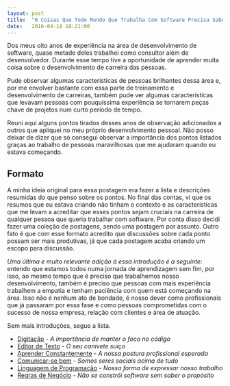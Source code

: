 ```yaml
---
layout: post
title:  "6 Coisas Que Todo Mundo Que Trabalha Com Software Precisa Saber"
date:   2016-04-18 18:21:00
---
```


Dos meus oito anos de experiência na área de desenvolvimento de software, quase metade deles trabalhei como consultor além de desenvolvedor. Durante esse tempo tive a oportunidade de aprender muita coisa sobre o desenvolvimento de carreira das pessoas.

Pude observar algumas características de pessoas brilhantes dessa área e, por me envolver bastante com essa parte de treinamento e desenvolvimento de carreiras, também pude ver algumas características que levavam pessoas com pouquíssima experiência se tornarem peças chave de projetos num curto período de tempo.

Reuni aqui alguns pontos tirados desses anos de observação adicionados a outros que apliquei no meu próprio desenvolvimento pessoal. Não posso deixar de dizer que só consegui observar a importância dos pontos listados graças ao trabalho de pessoas maravilhosas que me ajudaram quando eu estava começando.

## Formato

A minha ideia original para essa postagem era fazer a lista e descrições resumidas do que penso sobre os pontos. No final das contas, vi que os resumos que eu estava criando não tinham o contexto e as características que me levam a acreditar que esses pontos sejam cruciais na carreira de qualquer pessoa que queria trabalhar com software. Por conta disso decidi fazer uma coleção de postagens, sendo uma postagem por assunto. Outro fato é que com esse formato acredito que discussões sobre cada ponto possam ser mais produtivas, já que cada postagem acaba criando um escopo para discussão.

_Uma última e muito relevante adição à essa introdução é a seguinte_: entendo que estamos todos numa jornada de aprendizagem sem fim, por isso, ao mesmo tempo que é preciso que trabalhemos nosso desenvolvimento, também é preciso que pessoas com mais experiência trabalhem a empatia e tenham paciência com quem está começando na área. Isso não é nenhum ato de bondade, é nosso dever como profissionais que já passaram por essa fase e como pessoas comprometidas com o sucesso de nossa empresa, relação com clientes e área de atuação.

Sem mais introduções, segue a lista.

* [Digitação](# "Em Construção") - _A importância de manter o foco no código_
* [Editor de Texto](# "Em Construção") - _O seu canivete suíço_
* [Aprender Constantemente](# "Em Construção") - _A nossa postura profissional esperada_
* [Comunicar-se bem](# "Em Construção") - _Somos seres sociais acima de tudo_
* [Linguagem de Programação](# "Em Construção") - _Nossa forma de expressar nosso trabalho_
* [Regras de Negócio](# "Em Construção") - _Não se constrói software sem saber o propósito_
